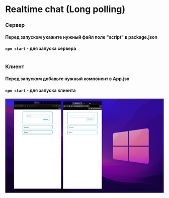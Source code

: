 
# Realtime chat (Long polling)

### Сервер
#### Перед запуском укажите нужный файл поле "script" в package.json 
#### `npm start` - для запуска сервера

#

### Клиент
#### Перед запуском добавьте нужный компонент в App.jsx
#### `npm start` - для запуска клиента

![Image alt](https://github.com/olegfour3/realtime-chat-react-node/blob/main/Screenshot_1.png)
